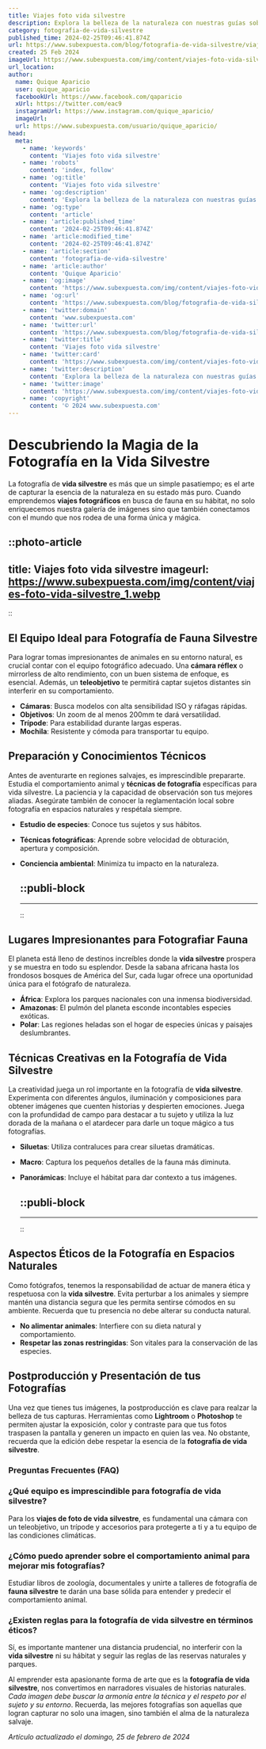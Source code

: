 ```yaml
---
title: Viajes foto vida silvestre
description: Explora la belleza de la naturaleza con nuestras guías sobre viajes y fotografía de vida silvestre. Consejos expertos para capturar momentos únicos.
category: fotografia-de-vida-silvestre
published_time: 2024-02-25T09:46:41.874Z
url: https://www.subexpuesta.com/blog/fotografia-de-vida-silvestre/viajes-foto-vida-silvestre
created: 25 Feb 2024
imageUrl: https://www.subexpuesta.com/img/content/viajes-foto-vida-silvestre_1.webp
url_location:
author:
  name: Quique Aparicio
  user: quique_aparicio
  facebookUrl: https://www.facebook.com/qaparicio
  xUrl: https://twitter.com/eac9
  instagramUrl: https://www.instagram.com/quique_aparicio/
  imageUrl: 
  url: https://www.subexpuesta.com/usuario/quique_aparicio/
head:
  meta:
    - name: 'keywords'
      content: 'Viajes foto vida silvestre'
    - name: 'robots'
      content: 'index, follow'
    - name: 'og:title'
      content: 'Viajes foto vida silvestre'
    - name: 'og:description'
      content: 'Explora la belleza de la naturaleza con nuestras guías sobre viajes y fotografía de vida silvestre. Consejos expertos para capturar momentos únicos.'
    - name: 'og:type'
      content: 'article'
    - name: 'article:published_time'
      content: '2024-02-25T09:46:41.874Z'
    - name: 'article:modified_time'
      content: '2024-02-25T09:46:41.874Z'
    - name: 'article:section'
      content: 'fotografia-de-vida-silvestre'
    - name: 'article:author'
      content: 'Quique Aparicio'
    - name: 'og:image'
      content: 'https://www.subexpuesta.com/img/content/viajes-foto-vida-silvestre_1.webp'
    - name: 'og:url'
      content: 'https://www.subexpuesta.com/blog/fotografia-de-vida-silvestre/viajes-foto-vida-silvestre'
    - name: 'twitter:domain'
      content: 'www.subexpuesta.com'
    - name: 'twitter:url'
      content: 'https://www.subexpuesta.com/blog/fotografia-de-vida-silvestre/viajes-foto-vida-silvestre'
    - name: 'twitter:title'
      content: 'Viajes foto vida silvestre'
    - name: 'twitter:card'
      content: 'https://www.subexpuesta.com/img/content/viajes-foto-vida-silvestre_1.webp'
    - name: 'twitter:description'
      content: 'Explora la belleza de la naturaleza con nuestras guías sobre viajes y fotografía de vida silvestre. Consejos expertos para capturar momentos únicos.'
    - name: 'twitter:image'
      content: 'https://www.subexpuesta.com/img/content/viajes-foto-vida-silvestre_1.webp'
    - name: 'copyright'
      content: '© 2024 www.subexpuesta.com'
---
```

# Descubriendo la Magia de la Fotografía en la Vida Silvestre

La fotografía de **vida silvestre** es más que un simple pasatiempo; es el arte de capturar la esencia de la naturaleza en su estado más puro. Cuando emprendemos **viajes fotográficos** en busca de fauna en su hábitat, no solo enriquecemos nuestra galería de imágenes sino que también conectamos con el mundo que nos rodea de una forma única y mágica.


::photo-article
---
title: Viajes foto vida silvestre
imageurl: https://www.subexpuesta.com/img/content/viajes-foto-vida-silvestre_1.webp
---
::


## El Equipo Ideal para Fotografía de Fauna Silvestre
Para lograr tomas impresionantes de animales en su entorno natural, es crucial contar con el equipo fotográfico adecuado. Una **cámara réflex** o mirrorless de alto rendimiento, con un buen sistema de enfoque, es esencial. Además, un **teleobjetivo** te permitirá captar sujetos distantes sin interferir en su comportamiento.

- **Cámaras**: Busca modelos con alta sensibilidad ISO y ráfagas rápidas.
- **Objetivos**: Un zoom de al menos 200mm te dará versatilidad.
- **Trípode**: Para estabilidad durante largas esperas.
- **Mochila**: Resistente y cómoda para transportar tu equipo.

## Preparación y Conocimientos Técnicos
Antes de aventurarte en regiones salvajes, es imprescindible prepararte. Estudia el comportamiento animal y **técnicas de fotografía** específicas para vida silvestre. La paciencia y la capacidad de observación son tus mejores aliadas. Asegúrate también de conocer la reglamentación local sobre fotografía en espacios naturales y respétala siempre.

- **Estudio de especies**: Conoce tus sujetos y sus hábitos.
- **Técnicas fotográficas**: Aprende sobre velocidad de obturación, apertura y composición.
- **Conciencia ambiental**: Minimiza tu impacto en la naturaleza.


  ::publi-block
  ---
  ---
  ::
  
  
## Lugares Impresionantes para Fotografiar Fauna
El planeta está lleno de destinos increíbles donde la **vida silvestre** prospera y se muestra en todo su esplendor. Desde la sabana africana hasta los frondosos bosques de América del Sur, cada lugar ofrece una oportunidad única para el fotógrafo de naturaleza.

- **África**: Explora los parques nacionales con una inmensa biodiversidad.
- **Amazonas**: El pulmón del planeta esconde incontables especies exóticas.
- **Polar**: Las regiones heladas son el hogar de especies únicas y paisajes deslumbrantes.

## Técnicas Creativas en la Fotografía de Vida Silvestre
La creatividad juega un rol importante en la fotografía de **vida silvestre**. Experimenta con diferentes ángulos, iluminación y composiciones para obtener imágenes que cuenten historias y despierten emociones. Juega con la profundidad de campo para destacar a tu sujeto y utiliza la luz dorada de la mañana o el atardecer para darle un toque mágico a tus fotografías.

- **Siluetas**: Utiliza contraluces para crear siluetas dramáticas.
- **Macro**: Captura los pequeños detalles de la fauna más diminuta.
- **Panorámicas**: Incluye el hábitat para dar contexto a tus imágenes.


  ::publi-block
  ---
  ---
  ::
  
  
## Aspectos Éticos de la Fotografía en Espacios Naturales
Como fotógrafos, tenemos la responsabilidad de actuar de manera ética y respetuosa con la **vida silvestre**. Evita perturbar a los animales y siempre mantén una distancia segura que les permita sentirse cómodos en su ambiente. Recuerda que tu presencia no debe alterar su conducta natural.

- **No alimentar animales**: Interfiere con su dieta natural y comportamiento.
- **Respetar las zonas restringidas**: Son vitales para la conservación de las especies.

## Postproducción y Presentación de tus Fotografías
Una vez que tienes tus imágenes, la postproducción es clave para realzar la belleza de tus capturas. Herramientas como **Lightroom** o **Photoshop** te permiten ajustar la exposición, color y contraste para que tus fotos traspasen la pantalla y generen un impacto en quien las vea. No obstante, recuerda que la edición debe respetar la esencia de la **fotografía de vida silvestre**.

### Preguntas Frecuentes (FAQ)

### ¿Qué equipo es imprescindible para fotografía de vida silvestre?
Para los **viajes de foto de vida silvestre**, es fundamental una cámara con un teleobjetivo, un trípode y accesorios para protegerte a ti y a tu equipo de las condiciones climáticas.

### ¿Cómo puedo aprender sobre el comportamiento animal para mejorar mis fotografías?
Estudiar libros de zoología, documentales y unirte a talleres de fotografía de **fauna silvestre** te darán una base sólida para entender y predecir el comportamiento animal.

### ¿Existen reglas para la fotografía de vida silvestre en términos éticos?
Sí, es importante mantener una distancia prudencial, no interferir con la **vida silvestre** ni su hábitat y seguir las reglas de las reservas naturales y parques.

Al emprender esta apasionante forma de arte que es la **fotografía de vida silvestre**, nos convertimos en narradores visuales de historias naturales. *Cada imagen debe buscar la armonía entre la técnica y el respeto por el sujeto y su entorno*. Recuerda, las mejores fotografías son aquellas que logran capturar no solo una imagen, sino también el alma de la naturaleza salvaje.

_Artículo actualizado el domingo, 25 de febrero de 2024_